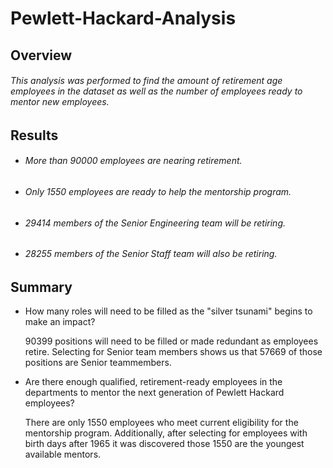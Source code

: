 # Pewlett-Hackard-Analysis
## Overview
  ###### This analysis was performed to find the amount of retirement age employees in the dataset as well as the number of employees ready to mentor new employees.
## Results
  * ###### More than 90000 employees are nearing retirement.
  * ###### Only 1550 employees are ready to help the mentorship program.
  * ###### 29414 members of the Senior Engineering team will be retiring.
  * ###### 28255 members of the Senior Staff team will also be retiring.
## Summary
* How many roles will need to be filled as the "silver tsunami" begins to make an impact?

  90399 positions will need to be filled or made redundant as employees retire. Selecting for Senior team members shows us that 57669 of those positions are Senior teammembers.
* Are there enough qualified, retirement-ready employees in the departments to mentor the next generation of Pewlett Hackard employees?

  There are only 1550 employees who meet current eligibility for the mentorship program. Additionally, after selecting for employees with birth days after 1965 it was discovered those 1550 are the youngest available mentors.   
